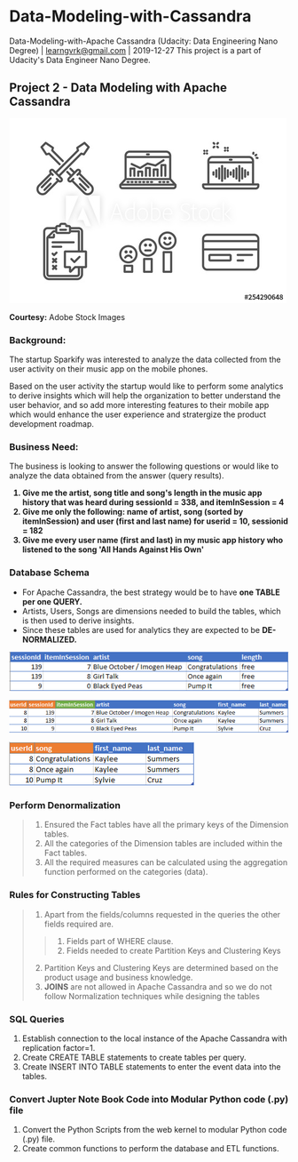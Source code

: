# Data-Modeling-with-Cassandra
Data-Modeling-with-Apache Cassandra (Udacity: Data Engineering Nano Degree) | learngvrk@gmail.com | 2019-12-27 This project is a part of Udacity's Data Engineer Nano Degree.

## Project 2 - Data Modeling with Apache Cassandra

![MUSIC DATA ANALYTICS](Music_App_Analytics.jpg)

<b>Courtesy:</b> Adobe Stock Images

### Background:
The startup Sparkify was interested to analyze the data collected from the user activity on their music app on the mobile phones.

Based on the user activity the startup would like to perform some analytics to derive insights which will help the organization to better understand the user behavior, and so add more interesting features to their mobile app which would enhance the user experience and stratergize the product development roadmap.

### Business Need:

The business is looking to answer the following questions or would like to analyze the data obtained from the answer (query results).
<b>
1. Give me the artist, song title and song's length in the music app history that was heard during sessionId = 338, and itemInSession = 4
2. Give me only the following: name of artist, song (sorted by itemInSession) and user (first and last name) for userid = 10, sessionid = 182
3. Give me every user name (first and last) in my music app history who listened to the song 'All Hands Against His Own'
</b>

### Database Schema

- For Apache Cassandra, the best strategy would be to have <b>one TABLE per one QUERY.</b>
- Artists, Users, Songs are dimensions needed to build the tables, which is then used to derive insights.
- Since these tables are used for analytics they are expected to be <b>DE-NORMALIZED.</b>

![TABLE1 SCHEMAS](images/Query_table1.png)

![TABLE2 SCHEMAS](images/Query_table2.png)

![TABLE3 SCHEMAS](images/Query_table3.png)

### Perform Denormalization
> 1. Ensured the Fact tables have all the primary keys of the Dimension tables.
> 2. All the categories of the Dimension tables are included within the Fact tables.
> 3. All the required measures can be calculated using the aggregation function performed on the categories (data).

### Rules for Constructing Tables
> 1. Apart from the fields/columns requested in the queries the other fields required are.
>> 1. Fields part of WHERE clause.
>> 2. Fields needed to create Partition Keys and Clustering Keys
> 2. Partition Keys and Clustering Keys are determined based on the product usage and business knowledge.
> 3. <b>JOINS</b> are not allowed in Apache Cassandra and so we do not follow Normalization techniques while designing the tables

### SQL Queries
<ol>
  <li> Establish connection to the local instance of the Apache Cassandra with replication factor=1.</li>
  <li> Create CREATE TABLE statements to create tables per query.</li>
  <li> Create INSERT INTO TABLE statements to enter the event data into the tables.</li>
</ol>

### Convert Jupter Note Book Code into Modular Python code (.py) file
1. Convert the Python Scripts from the web kernel to modular Python code (.py) file.
2. Create common functions to perform the database and ETL functions.
